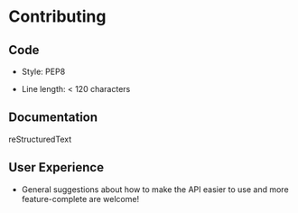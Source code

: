 Contributing
============


## Code

- Style: PEP8
  
- Line length: < 120 characters

## Documentation

reStructuredText

## User Experience

- General suggestions about how to make the API 
  easier to use and more feature-complete are welcome!
